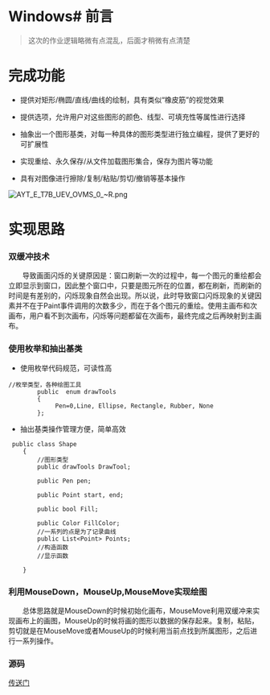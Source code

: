 # Windows# 前言
> 这次的作业逻辑略微有点混乱，后面才稍微有点清楚

# 完成功能

- 提供对矩形/椭圆/直线/曲线的绘制，具有类似“橡皮筋”的视觉效果

- 提供选项，允许用户对这些图形的颜色、线型、可填充性等属性进行选择

- 抽象出一个图形基类，对每一种具体的图形类型进行独立编程，提供了更好的可扩展性

- 实现重绘、永久保存/从文件加载图形集合，保存为图片等功能

- 具有对图像进行擦除/复制/粘贴/剪切/撤销等基本操作

![AYT_E_T7B_UEV_OVMS_0_~R.png](https://i.loli.net/2020/05/13/kS6cNHWAenEPIZT.png)

# 实现思路
### 双缓冲技术
&emsp;&emsp;导致画面闪烁的关键原因是：窗口刷新一次的过程中，每一个图元的重绘都会立即显示到窗口，因此整个窗口中，只要是图元所在的位置，都在刷新，而刷新的时间是有差别的，闪烁现象自然会出现。所以说，此时导致窗口闪烁现象的关键因素并不在于Paint事件调用的次数多少，而在于各个图元的重绘。使用主画布和次画布，用户看不到次画布，闪烁等问题都留在次画布，最终完成之后再映射到主画布。
### 使用枚举和抽出基类
- 使用枚举代码规范，可读性高
```
//枚举类型，各种绘图工具
        public  enum drawTools
        {
             Pen=0,Line, Ellipse, Rectangle, Rubber, None
        };
```
- 抽出基类操作管理方便，简单高效
```
 public class Shape
    {
        //图形类型
        public drawTools DrawTool;

        public Pen pen;

        public Point start, end;

        public bool Fill;

        public Color FillColor;
        //一系列的点是为了记录曲线
        public List<Point> Points;
        //构造函数
        //显示函数

    }
```
### 利用MouseDown，MouseUp,MouseMove实现绘图
&emsp;&emsp;总体思路就是MouseDown的时候初始化画布，MouseMove利用双缓冲来实现画布上的画图，MouseUp的时候将画的图形以数据的保存起来。复制，粘贴，剪切就是在MouseMove或者MouseUp的时候利用当前点找到所属图形，之后进行一系列操作。


### 源码
  [传送门](https://github.com/taoyeh/Windows/tree/GDI)

